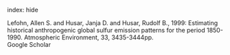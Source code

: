 index: hide

<div class="Citation">

  <div class="Citation-body">
    <div class="Citation-text">Lefohn, Allen S. and Husar, Janja D. and Husar, Rudolf B., 1999: Estimating historical anthropogenic global sulfur emission patterns for the period 1850-1990. <span class="Article-journal">Atmospheric Environment, </span><span class="Article-volume">33, </span>3435-3444pp.</div>
    <div class="Citation-links">
      <div class="CitationLink" data-href="https://scholar.google.com/scholar?q=Estimating+historical+anthropogenic+global+sulfur+emission+patterns+for+the+period+1850-1990">
        <div class="CitationLink-icon CitationLink-Scholar"></div>
        <div class="CitationLink-text">Google Scholar</div>
      </div>
    </div>
  </div>
</div>


<div class="Citation-copy">

</div>